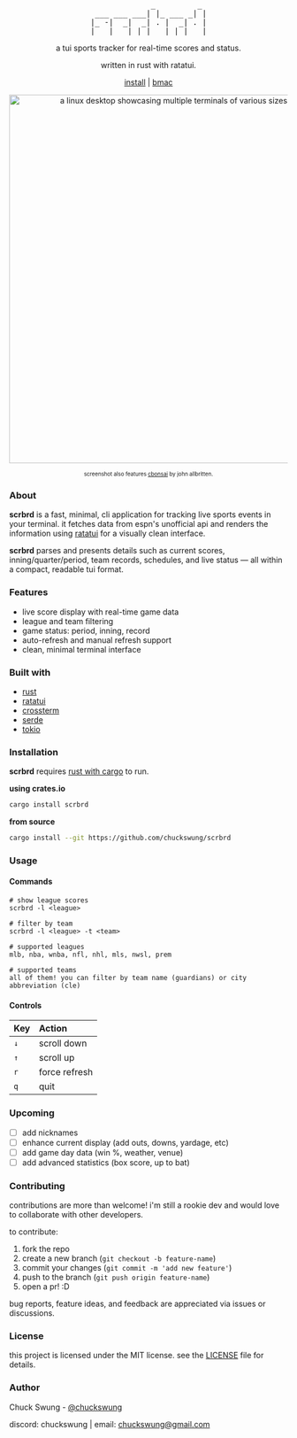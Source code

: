 <div align="center">
<pre>
             _         _ 
 ___ ___ ___| |_ ___ _| |
|_ -|  _|  _| . |  _| . |
|___|___|_| |___|_| |___|
</pre>

a tui sports tracker for real-time scores and status.

written in rust with ratatui.

<a href="#installation">install</a> | <a href="https://coff.ee/chuckswung">bmac</a>
<br>

<a href="https://i.imgur.com/F1BKjjn.png" target="_blank">
    <img src="https://i.imgur.com/F1BKjjn.png" width="666" alt="a linux desktop showcasing multiple terminals of various sizes using scrbrd">
</a>
<p align="center">
<sup><sub>screenshot also features <a href="https://gitlab.com/jallbrit/cbonsai">cbonsai</a> by john allbritten.</sub></sup>
</p>
</div>

### About

**scrbrd** is a fast, minimal, cli application for tracking live sports events in your terminal. it fetches data from espn's unofficial api and renders the information using [ratatui](https://ratatui.rs/) for a visually clean interface. 

**scrbrd** parses and presents details such as current scores, inning/quarter/period, team records, schedules, and live status — all within a compact, readable tui format.

### Features

- live score display with real-time game data
- league and team filtering
- game status: period, inning, record
- auto-refresh and manual refresh support
- clean, minimal terminal interface

### Built with

- [rust](https://rust-lang.org/)
- [ratatui](https://ratatui.rs/)
- [crossterm](https://github.com/crossterm-rs/crossterm)
- [serde](https://serde.rs/)
- [tokio](https://tokio.rs/)

### Installation

**scrbrd** requires [rust with cargo](https://crates.io/) to run.

**using crates.io**
```bash
cargo install scrbrd
```

**from source**
```bash
cargo install --git https://github.com/chuckswung/scrbrd
```


### Usage

#### Commands
```
# show league scores
scrbrd -l <league>

# filter by team
scrbrd -l <league> -t <team>

# supported leagues 
mlb, nba, wnba, nfl, nhl, mls, nwsl, prem

# supported teams
all of them! you can filter by team name (guardians) or city abbreviation (cle)
```

#### Controls
| Key | Action |
|:----|:-------|
| `↓` | scroll down |
| `↑` | scroll up |
| `r` | force refresh |
| `q` | quit  |

### Upcoming

- [ ]  add nicknames
- [ ]  enhance current display (add outs, downs, yardage, etc)
- [ ]  add game day data (win %, weather, venue)
- [ ]  add advanced statistics (box score, up to bat)

### Contributing

contributions are more than welcome! i'm still a rookie dev and would love to collaborate with other developers.

to contribute:
1. fork the repo
2. create a new branch (`git checkout -b feature-name`)
3. commit your changes (`git commit -m 'add new feature'`)
4. push to the branch (`git push origin feature-name`)
5. open a pr! :D

bug reports, feature ideas, and feedback are appreciated via issues or discussions. 

### License

this project is licensed under the MIT license. see the <a href="./LICENSE">LICENSE</a> file for details.

### Author

Chuck Swung - [@chuckswung](https://github.com/chuckswung)

discord: chuckswung | email: [chuckswung@gmail.com](mailto:chuckswung@gmail.com)